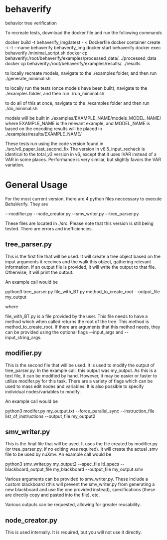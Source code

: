 # behaverify
behavior tree verification



To recreate tests, download the docker file and run the following commands

docker build -t behaverify_img:latest - < Dockerfile
docker container create -i -t --name behaverify behaverify_img
docker start behaverify
docker exec behaverify /minimal_script.sh
docker cp behaverify:/root/behaverify/examples/processed_data/. ./processed_data
docker cp behaverify:/root/behaverify/examples/results/. ./results


to locally recreate models, navigate to the ./examples folder, and then run
./generate_minimal.sh

to locally run the tests (once models have been built), navigate to the ./examples folder, and then run
./run_minimal.sh

to do all of this at once, navigate to the ./examples folder and then run
./do_minimal.sh


models will be built in ./examples/EXAMPLE_NAME/models_MODEL_NAME/ where EXAMPLE_NAME is the relevant example, and MODEL_NAME is based on the encoding
results will be placed in ./examples/results/EXAMPLE_NAME/

These tests run using the code version found in ./src/v6_paper_last_second_fix
The version in v6.5_input_recheck is identical to the total_v3 version in v6, except that it uses IVAR instead of a VAR in some places. Performance is very similar, but slightly favors the VAR variation.



# General Usage

For the most current version, there are 4 python files neccessary to execute BehaVerify. They are

--modifier.py
--node_creator.py
--smv_writer.py
--tree_parser.py

These files are located in ./src. Please note that this version is still being tested. There are errors and inefficiencies.

## tree_parser.py

This is the first file that will be used. It will create a tree object based on the input arguments it receives and the walk this object, gathering relevant information. If an output file is provided, it will write the output to that file. Otherwise, it will print the output.

An example call would be

python3 tree_parser.py file_with_BT.py method_to_create_root --output_file my_output

where

file_with_BT.py is a file provided by the user. This file needs to have a method which when called returns the root of the tree. This method is method_to_create_root. If there are arguments that this method needs, they can be provided using the optional flags --input_args and --input_string_args.

## modifier.py

This is the second file that will be used. It is used to modify the output of tree_parser.py. In the example call, this output was my_output. As this is a text file, it can be modified by hand. However, it may be easier or faster to utilize modifer.py for this task. There are a variety of flags which can be used to mass edit nodes and variables. It is also possible to specify individual nodes/variables to modify.

An example call would be

python3 modifer.py my_output.txt --force_parallel_sync --instruction_file list_of_instructions --output_file my_output2


## smv_writer.py

This is the final file that will be used. It uses the file created by modifier.py (or tree_parser.py, if no editing was required). It will create the actual .smv file to be used by nuXmv. An example call would be

python3 smv_writer.py my_output2 --spec_file ltl_specs --blackboard_output_file my_blackboard --output_file my_output.smv

Various arguments can be provided to smv_writer.py. These include a custom blackboard (this will prevent the smv_writer.py from generating a new blackboard and use the one provided instead), specifications (these are directly copy and pasted into the file), etc.

Various outputs can be requested, allowing for greater reusability.


## node_creator.py

This is used internally. It is required, but you will not use it directly.